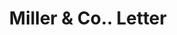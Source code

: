 ---
doi: 10.7916/D8DF837N
date_other: '1890'
date_other_textual: 1890-1899
form: correspondence
genre:
- Letters (correspondence)
name:
- Miller & Co.
object_in_context_url: https://biggert.cul.columbia.edu/items/view/ave_biggert_00747
subject_hierarchical_geographic:
- Helena, Montana, United States
subject_name:
- Miller & Co.
title: Miller & Co.. Letter
sort_title: Miller & Co.. Letter
call_number: ave_biggert_00747
coordinates:
- 46.595805,-112.027031
pid: ave_biggert_00747
identifiers: ave_biggert_00747
thumbnail: https://derivativo-3.library.columbia.edu/iiif/2/ldpd:345296/full/!256,256/0/native.jpg
permalink: /biggert/ave_biggert_00747/
layout: iiif-image-page
---